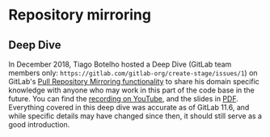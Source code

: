 # Repository mirroring

## Deep Dive

In December 2018, Tiago Botelho hosted a Deep Dive (GitLab team members only: `https://gitlab.com/gitlab-org/create-stage/issues/1`)
on GitLab's [Pull Repository Mirroring functionality](../user/project/repository/repository_mirroring.md#pulling-from-a-remote-repository-starter)
to share his domain specific knowledge with anyone who may work in this part of the
code base in the future. You can find the [recording on YouTube](https://www.youtube.com/watch?v=sSZq0fpdY-Y),
and the slides in [PDF](https://gitlab.com/gitlab-org/create-stage/uploads/8693404888a941fd851f8a8ecdec9675/Gitlab_Create_-_Pull_Mirroring_Deep_Dive.pdf).
Everything covered in this deep dive was accurate as of GitLab 11.6, and while specific
details may have changed since then, it should still serve as a good introduction.
